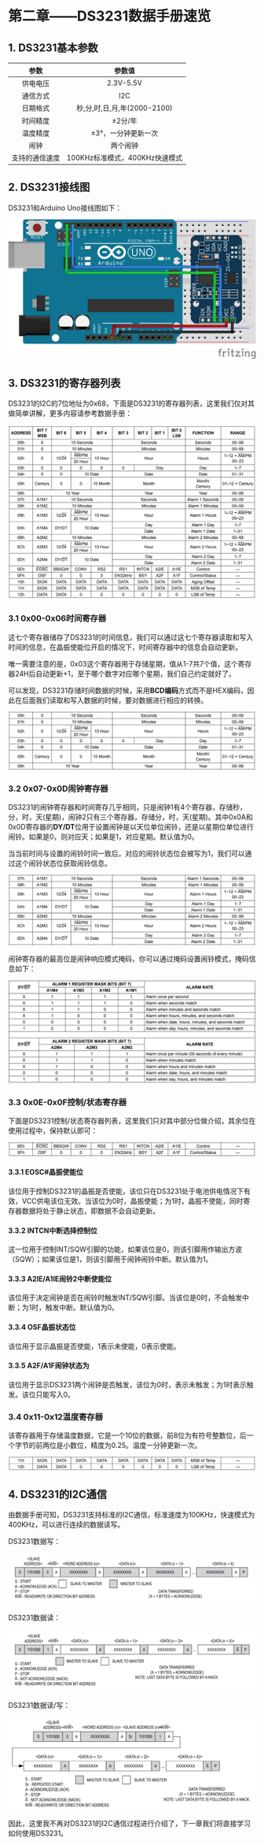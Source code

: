 # 第二章——DS3231数据手册速览

## 1. DS3231基本参数

|      参数      |             参数值             |
| :------------: | :----------------------------: |
|    供电电压    |           2.3V-5.5V            |
|    通信方式    |              I2C               |
|    日期格式    |  秒,分,时,日,月,年(2000-2100)  |
|    时间精度    |            ±2分/年             |
|    温度精度    |      ±3°，一分钟更新一次       |
|      闹钟      |            两个闹钟            |
| 支持的通信速度 | 100KHz标准模式，400KHz快速模式 |

## 2. DS3231接线图

DS3231和Arduino Uno接线图如下：

![DS3231接线图](images/2-1.png)

## 3. DS3231的寄存器列表

DS3231的I2C的7位地址为0x68，下面是DS3231的寄存器列表，这里我们仅对其做简单讲解，更多内容请参考数据手册：

![DS3231寄存器列表](images/2-2.png)

### 3.1 0x00-0x06时间寄存器

这七个寄存器储存了DS3231的时间信息，我们可以通过这七个寄存器读取和写入时间的信息，在晶振使能位开启的情况下，时间寄存器中的信息会自动更新。

唯一需要注意的是，0x03这个寄存器用于存储星期，值从1-7共7个值，这个寄存器24H后自动更新+1，至于哪个数字对应哪个星期，我们自己约定就好了。

可以发现，DS3231存储时间数据的时候，采用**BCD编码**方式而不是HEX编码，因此在后面我们读取和写入数据的时候，要对数据进行相应的转换。

![DS3231 时间寄存器](images/2-3.png)

### 3.2 0x07-0x0D闹钟寄存器

DS3231的闹钟寄存器和时间寄存几乎相同，只是闹钟1有4个寄存器，存储秒，分，时，天(星期)，闹钟2只有三个寄存器，存储分，时，天(星期)。其中0x0A和0x0D寄存器的**DY/DT**位用于设置闹钟是以天位单位闹铃，还是以星期位单位进行闹铃。如果是0，则对应天；如果是1，对应星期。默认值为0。

当当前时间与设置的闹铃时间一致后，对应的闹铃状态位会被写为1，我们可以通过这个闹铃状态位获取闹铃信息。


![DS3231 闹钟寄存器](images/2-4.png)

闹钟寄存器的最高位是闹钟响应模式掩码，你可以通过掩码设置闹铃模式，掩码信息如下：

![DS3231 掩码信息](images/2-5.png)

### 3.3 0x0E-0x0F控制/状态寄存器

下面是DS3231控制/状态寄存器列表，这里我们只对其中部分位做介绍，其余位在使用过程中，保持默认即可：

![DS3231控制/状态寄存器](images/2-6.png)

#### 3.3.1 EOSC#晶振使能位

该位用于控制DS3231的晶振是否使能，该位只在DS3231处于电池供电情况下有效，VCC供电该位无效。当该位为0时，晶振使能；为1时，晶振不使能，同时寄存器数据将处于静止状态，即数据不会自动更新。

#### 3.3.2 INTCN中断选择控制位

这一位用于控制INT/SQW引脚的功能，如果该位是0，则该引脚用作输出方波（SQW）；如果该位是1，则该引脚用于闹钟闹铃中断。默认值为1。

#### 3.3.3 A2IE/A1IE闹铃2中断使能位

该位用于决定闹钟是否在闹铃时触发INT/SQW引脚。当该位是0时，不会触发中断；为1时，触发中断。默认值为0。

#### 3.3.4 OSF晶振状态位

该位用于显示晶振是否使能，1表示未使能，0表示使能。

#### 3.3.5 A2F/A1F闹钟状态为

该位用于显示DS3231两个闹钟是否触发，该位为0时，表示未触发；为1时表示触发。该位只能写入0。

### 3.4 0x11-0x12温度寄存器

该寄存器用于存储温度数据，它是一个10位的数据，前8位为有符号整数位，后一个字节的前两位是小数位，精度为0.25。温度一分钟更新一次。

![DS3231温度寄存器](images/2-7.png)

## 4. DS3231的I2C通信

由数据手册可知，DS3231支持标准的I2C通信，标准速度为100KHz，快速模式为400KHz，可以进行连续的数据读写。

DS3231数据写：

![DS3231数据写](images/2-8.png)

DS3231数据读：

![DS3231数据写](images/2-9.png)

DS3231数据读/写：

![DS3231的I2C通信](images/2-10.png)

因此，这里我不再对DS3231的I2C通信过程进行介绍了，下一章我们将直接学习如何使用DS3231。